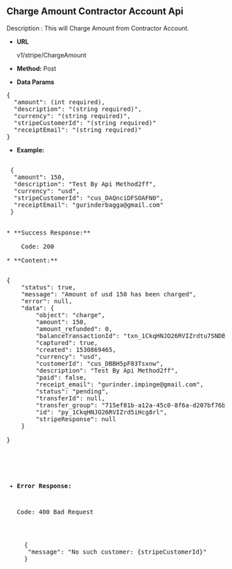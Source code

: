 **Charge Amount Contractor Account Api**
----
Description : This will Charge Amount from Contractor Account.

* **URL**

   v1/stripe/ChargeAmount

* **Method:** 
    Post
	
* **Data Params** <br />

<pre>
{
  "amount": (int required), 
  "description": "(string required)",
  "currency": "(string required)",
  "stripeCustomerId": "(string required)"
  "receiptEmail": "(string required)" 
}	 
</pre>   

* **Example:** <br/>

<pre>

 {
  "amount": 150,
  "description": "Test By Api Method2ff",
  "currency": "usd",
  "stripeCustomerId": "cus_DAQnciDFSOAFN0",
  "receiptEmail": "gurinderbagga@gmail.com"
 }


* **Success Response:**

	Code: 200 
	
* **Content:**<br />
<pre>
{
    "status": true,
    "message": "Amount of usd 150 has been charged",
    "error": null,
    "data": {
        "object": "charge",
        "amount": 150,
        "amount_refunded": 0,        
        "balanceTransactionId": "txn_1CkqHNJO26RVIZrdtu7SNDBx",
        "captured": true,
        "created": 1530869465,
        "currency": "usd",
        "customerId": "cus_DBBH5pF83Tsxnw",
        "description": "Test By Api Method2ff", 
        "paid": false,
        "receipt_email": "gurinder.impinge@gmail.com",
        "status": "pending",
        "transferId": null,
        "transfer_group": "715ef81b-a12a-45c0-8f6a-d207bf76b549",
        "id": "py_1CkqHNJO26RVIZrd5iHcg8rl",
        "stripeResponse": null
    }
   
}
</pre>


* **Error Response:**

    Code: 400 Bad Request
	<pre>
	{
     "message": "No such customer: {stripeCustomerId}"
    }
   

	

